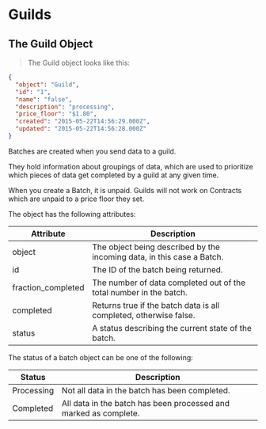 # Guilds

## The Guild Object
> The Guild object looks like this:

```json
{
  "object": "Guild",
  "id": "1",
  "name": "false",
  "description": "processing",
  "price_floor": "$1.80",
  "created": "2015-05-22T14:56:29.000Z",
  "updated": "2015-05-22T14:56:28.000Z"
}
```

Batches are created when you send data to a guild.

They hold information about groupings of data, which are used to prioritize
which pieces of data get completed by a guild at any given time.

When you create a Batch, it is unpaid. Guilds will not work
on Contracts which are unpaid to a price floor they set.

The object has the following attributes:

Attribute | Description
--------- | -----------
object | The object being described by the incoming data, in this case a Batch.
id | The ID of the batch being returned.
fraction_completed | The number of data completed out of the total number in the batch.
completed | Returns true if the batch data is all completed, otherwise false.
status | A status describing the current state of the batch.


The status of a batch object can be one of the following:

Status | Description
--------- | -----------
Processing | Not all data in the batch has been completed.
Completed | All data in the batch has been processed and marked as complete.


